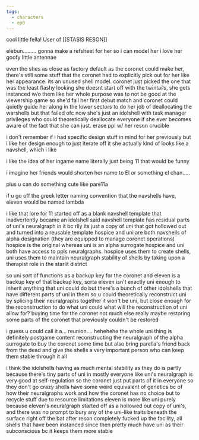 ```yaml
---
tags:
  - characters
  - ep0
---
```

cool little fella!
User of [[STASIS RESON]]

elebun.........
gonna make a refsheet for her so i can model her
i love her goofy little antennae

even tho shes as close as factory default as the coronet could make her, there's still some stuff that the coronet had to explicitly pick out for her
like her appearance. its an unused shell model. coronet just picked the one that was the least flashy looking 
she doesnt start off with the twintails, she gets instanced w/o them 
like her whole purpose was to not be good at the viewership game so she'd fail her first debut match and coronet could quietly guide her along in the lower sectors
to do her job of deallocating the warshells 
but that failed ofc
now she's just an idolshell with task manager privileges who could theoretically deallocate everyone if she ever becomes aware of the fact that she can just. erase ppl w/ her reson crucible 

i don't remember if i had specific design stuff in mind for her previously but i like her design enough to just iterate off it
she actually kind of looks like a navshell, which i like 

i like the idea of her ingame name literally just being 11 that would be funny

i imagine her friends would shorten her name to El or something 
el chan.....

plus u can do something cute like pare11a

if u go off the greek letter naming convention that the navshells have, eleven would be named lambda

i like that lore for 11
started off as a blank navshell template that inadvertently became an idolshell
said navshell template has residual parts of uni's neuralgraph in it 
bc rlly its just a copy of uni that got hollowed out and turned into a reusable template
hospice and uni are both navshells of alpha designation (they are equipped to manage coronet operations)
hospice is the original whereas uni is an alpha surrogate 
hospice and uni both have access to ppls neuralgraphs. hospice uses them to create shells, uni uses them to maintain neuralgraph stability of shells by taking upon a therapist role in the starlit district 

so uni sort of functions as a backup key for the coronet
and eleven is a backup key of that backup key, sorta
eleven isn't exactly uni enough to inherit anything that uni could do
but there's a bunch of other idolshells that have different parts of uni in them 
so u could theoretically reconstruct uni by splicing their neuralgraphs together
it won't be uni, but close enough for the reconstruction to do what uni could
what will the reconstruction of uni allow for? buying time for the coronet
not much else really
maybe restoring some parts of the coronet that previously couldn't be restored 

i guess u could call it a... reunion.... hehehehe
the whole uni thing is definitely postgame content
reconstructing the neuralgraph of the alpha surrogate to buy the coronet some time but also bring parella's friend back from the dead
and give the shells a very important person who can keep them stable through it all

i think the idolshells having as much mental stability as they do is partly because there's tiny parts of uni in mostly everyone
like uni's neuralgraph is very good at self-regulation
so the coronet just put parts of it in everyone so they don't go crazy
shells have some weird equivalent of genetics bc of how their neuralgraphs work and how the coronet has no choice but to recycle stuff due to resource limitations 
eleven is more like uni purely because eleven's neuralgraph started off as a hollowed out copy of uni's, and there was no prompt to bury any of the uni-like traits beneath the surface right off the bat 
after reson completely fucked up the facility, all shells that have been instanced since then pretty much have uni as their subconscious
bc it keeps them more stable